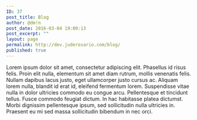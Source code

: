 ```yaml
---
ID: 37
post_title: Blog
author: @dm!n
post_date: 2016-03-04 19:00:13
post_excerpt: ""
layout: page
permalink: http://dev.juderosario.com/blog/
published: true
---
```

Lorem ipsum dolor sit amet, consectetur adipiscing elit. Phasellus id risus felis. Proin elit nulla, elementum sit amet diam rutrum, mollis venenatis felis. Nullam dapibus lacus justo, eget ullamcorper justo cursus ac. Aliquam lorem nulla, blandit id erat id, eleifend fermentum lorem. Suspendisse vitae nulla in dolor ultricies commodo eu congue arcu. Pellentesque et tincidunt tellus. Fusce commodo feugiat dictum. In hac habitasse platea dictumst. Morbi dignissim pellentesque ipsum, sed sollicitudin nulla ultricies in. Praesent eu mi sed massa sollicitudin bibendum in nec orci.